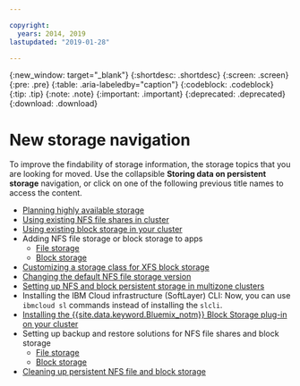 ```yaml
---

copyright:
  years: 2014, 2019
lastupdated: "2019-01-28"

---
```


{:new_window: target="_blank"}
{:shortdesc: .shortdesc}
{:screen: .screen}
{:pre: .pre}
{:table: .aria-labeledby="caption"}
{:codeblock: .codeblock}
{:tip: .tip}
{:note: .note}
{:important: .important}
{:deprecated: .deprecated}
{:download: .download}


# New storage navigation
To improve the findability of storage information, the storage topics that you are looking for moved. Use the collapsible **Storing data on persistent storage** navigation, or click on one of the following previous title names to access the content.

*  [Planning highly available storage](/docs/containers/cs_storage_planning.html#storage_planning)
*  [Using existing NFS file shares in cluster](/docs/containers/cs_storage_file.html#existing_file)
*  [Using existing block storage in your cluster](/docs/containers/cs_storage_block.html#existing_block)
*  Adding NFS file storage or block storage to apps
    * [File storage](/docs/containers/cs_storage_file.html#add_file)
    * [Block storage](/docs/containers/cs_storage_block.html#add_block)
*  [Customizing a storage class for XFS block storage](/docs/containers/cs_storage_block.html#custom_storageclass)
*  [Changing the default NFS file storage version](/docs/containers/cs_storage_file.html#nfs_version)
*  [Setting up NFS and block persistent storage in multizone clusters](/docs/containers/cs_storage_basics.html#multizone)
*  Installing the IBM Cloud infrastructure (SoftLayer) CLI: Now, you can use `ibmcloud sl` commands instead of installing the `slcli`.
*  [Installing the {{site.data.keyword.Bluemix_notm}} Block Storage plug-in on your cluster](/docs/containers/cs_storage_block.html#install_block)
*  Setting up backup and restore solutions for NFS file shares and block storage
    * [File storage](/docs/containers/cs_storage_file.html#backup_restore)
    * [Block storage](/docs/containers/cs_storage_block.html#backup_restore)
*  [Cleaning up persistent NFS file and block storage](/docs/containers/cs_storage_remove.html#cleanup)
